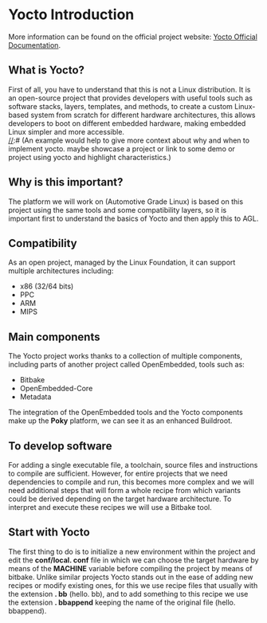 # Yocto Introduction
More information can be found on the official project website:
[Yocto Official Documentation](https://www.yoctoproject.org/).
## What is Yocto?
First of all, you have to understand that this is not a Linux distribution. It is an open-source project that provides developers with useful tools such as software stacks, layers, templates, and methods, to create a custom Linux-based system from scratch for different hardware architectures, this allows developers to boot on different embedded hardware, making embedded Linux simpler and more accessible.  
[//]:# (An example would help to give more context about why and when to implement yocto. maybe showcase a project or link to some demo or project using yocto and highlight characteristics.)
## Why is this important?
The platform we will work on (Automotive Grade Linux) is based on this project using the same tools and some compatibility layers, so it is important first to understand the basics of Yocto and then apply this to AGL.  
## Compatibility
As an open project, managed by the Linux Foundation, it can support multiple architectures including:
- x86 (32/64 bits)
- PPC
- ARM
- MIPS

[//]:# (briefly describe each component, why do we need each component?)
## Main components
The Yocto project works thanks to a collection of multiple components, including parts of another project called OpenEmbedded, tools such as:
- Bitbake
- OpenEmbedded-Core
- Metadata   

The integration of the OpenEmbedded tools and the Yocto components make up the **Poky** platform, we can see it as an enhanced Buildroot.  

[//]:# (I dont clearly see the purpose of this paragraph, maybe need rephrasing.)
## To develop software
For adding a single executable file, a toolchain, source files and instructions to compile are sufficient. However, for entire projects that we need dependencies to compile and run, this becomes more complex and we will need additional steps that will form a whole recipe from which variants could be derived depending on the target hardware architecture.
To interpret and execute these recipes we will use a Bitbake tool.

## Start with Yocto
The first thing to do is to initialize a new environment within the project and edit the **conf/local. conf** file in which we can choose the target hardware by means of the **MACHINE** variable before compiling the project by means of bitbake.
Unlike similar projects Yocto stands out in the ease of adding new recipes or modify existing ones, for this we use recipe files that usually with the extension **. bb** (hello. bb), and to add something to this recipe we use the extension **. bbappend** keeping the name of the original file (hello. bbappend).

